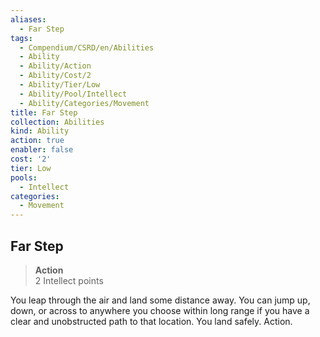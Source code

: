```yaml
---
aliases:
  - Far Step
tags:
  - Compendium/CSRD/en/Abilities
  - Ability
  - Ability/Action
  - Ability/Cost/2
  - Ability/Tier/Low
  - Ability/Pool/Intellect
  - Ability/Categories/Movement
title: Far Step
collection: Abilities
kind: Ability
action: true
enabler: false
cost: '2'
tier: Low
pools:
  - Intellect
categories:
  - Movement
---
```

## Far Step  
>**Action**  
>2 Intellect points
  
You leap through the air and land some distance away. You can jump up, down, or across to anywhere you choose within long range if you have a clear and unobstructed path to that location. You land safely. Action.